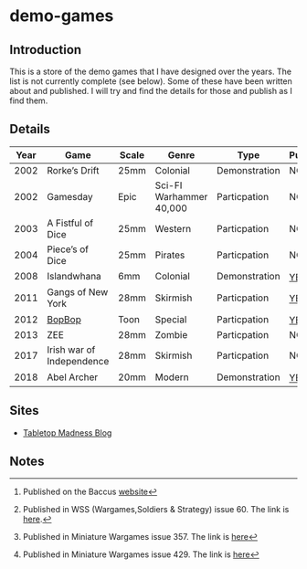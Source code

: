 # demo-games
## Introduction
This is a store of the demo games that I have designed over the years.
The list is not currently complete (see below). Some of these have been written about and published.
I will try and find the details for those and publish as I find them.

## Details

|Year|Game|Scale|Genre|Type|Published|Blog|
|--|---|---|---|---|--|--|
|2002|Rorke’s Drift|25mm|Colonial|Demonstration|NO|NO|
|2002|Gamesday|Epic|Sci-FI Warhammer 40,000|Particpation|NO|NO|
|2003|A Fistful of Dice|25mm|Western|Particpation|NO|NO|
|2004|Piece’s of Dice|25mm|Pirates|Particpation|NO|NO|
|2008|Islandwhana|6mm|Colonial|Demonstration|[YES](https://www.baccus6mm.com/Home/) [^1]|[YES](https://ttmadness.blogspot.com/2008/09/islandwhana.html)|
|2011|Gangs of New York|28mm|Skirmish|Particpation|[YES](https://www.karwansaraypublishers.com/pages/wss-magazine) [^2]|[YES](https://ttmadness.blogspot.com/2011/09/gangs-of-new-york.html)|
|2012|[BopBop](./bopbop/index.md)|Toon|Special|Particpation|[YES](https://pocketmags.com/miniature-wargames-magazine/january-2013-357) [^4]|[YES](https://ttmadness.blogspot.com/2012/08/colours-2012.html)|
|2013|ZEE|28mm|Zombie|Particpation|NO|NO|
|2017|Irish war of Independence|28mm|Skirmish|Particpation|NO|[YES](https://ttmadness.blogspot.com/2017/10/irish-war-of-independence-anglo-irish.html)|
|2018|Abel Archer|20mm|Modern|Demonstration|[YES](https://pocketmags.com/miniature-wargames-magazine/january-2019-429) [^3]|[YES](https://ttmadness.blogspot.com/2018/03/aar-abel-archer-83-84-25-03-2018.html)|

## Sites
* [Tabletop Madness Blog](http://ttmadness.blogspot.com/)

## Notes
[^1]: Published on the Baccus [website](https://www.baccus6mm.com/Home/)
[^2]: Published in WSS (Wargames,Soldiers & Strategy) issue 60. The link is [here](https://www.karwansaraypublishers.com/pages/wss-magazine).
[^3]: Published in Miniature Wargames issue 429. The link is [here](https://pocketmags.com/miniature-wargames-magazine/january-2019-429)
[^4]: Published in Miniature Wargames issue 357. The link is [here](https://pocketmags.com/miniature-wargames-magazine/january-2013-357)
